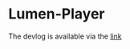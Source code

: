 # Lumen-Player
 
The devlog is available via the [link](https://docs.google.com/spreadsheets/d/1X1heIVv3LQb2czRH8Ick5MfmrE3mQLkahLMhDPKgnps/edit#gid=0)
